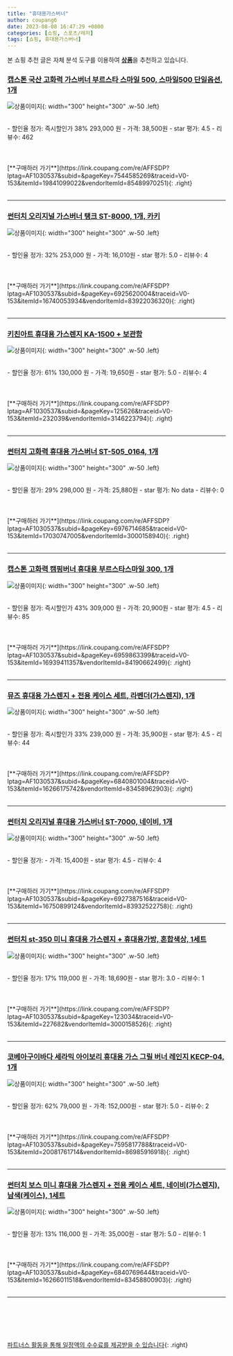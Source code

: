```yaml
---
title: "휴대용가스버너"
author: coupang6
date: 2023-08-08 16:47:29 +0800
categories: [쇼핑, 스포츠/레저]
tags: [쇼핑, 휴대용가스버너]
---
```


본 쇼핑 추천 글은 자체 분석 도구를 이용하여 [**상품**](https://link.coupang.com/a/bao1ui)을 추천하고 있습니다.

### [캡스톤 국산 고화력 가스버너 부르스타 스마일 500, 스마일500 단일옵션, 1개](https://link.coupang.com/re/AFFSDP?lptag=AF1030537&subid=&pageKey=7544585269&traceid=V0-153&itemId=19841099022&vendorItemId=85489970251)

![상품이미지](https://thumbnail8.coupangcdn.com/thumbnails/remote/230x230ex/image/vendor_inventory/8db7/9a84d079b24a013d9580ec1eed0eb259aea0a39fc32180928391ec7e4f1b.jpg){: width="300" height="300" .w-50 .left}


<br>
- 할인율 정가: 즉시할인가 38%  293,000   원
- 가격: 38,500원
- star 평가: 4.5
- 리뷰수: 462
<br>
<br>
<br>
<br>
[**구매하러 가기**](https://link.coupang.com/re/AFFSDP?lptag=AF1030537&subid=&pageKey=7544585269&traceid=V0-153&itemId=19841099022&vendorItemId=85489970251){: .right}
<br>
<br>

---

### [썬터치 오리지널 가스버너 탱크 ST-8000, 1개, 카키](https://link.coupang.com/re/AFFSDP?lptag=AF1030537&subid=&pageKey=6925620004&traceid=V0-153&itemId=16740053934&vendorItemId=83922036320)

![상품이미지](https://thumbnail10.coupangcdn.com/thumbnails/remote/230x230ex/image/retail/images/2022/11/16/17/3/fa90a40f-a909-4de0-829f-1a50375b3adc.jpg){: width="300" height="300" .w-50 .left}


<br>
- 할인율 정가: 32%  253,000   원
- 가격: 16,010원
- star 평가: 5.0
- 리뷰수: 4
<br>
<br>
<br>
<br>
[**구매하러 가기**](https://link.coupang.com/re/AFFSDP?lptag=AF1030537&subid=&pageKey=6925620004&traceid=V0-153&itemId=16740053934&vendorItemId=83922036320){: .right}
<br>
<br>

---

### [키친아트 휴대용 가스렌지 KA-1500 + 보관함](https://link.coupang.com/re/AFFSDP?lptag=AF1030537&subid=&pageKey=125626&traceid=V0-153&itemId=232039&vendorItemId=3146223794)

![상품이미지](https://thumbnail9.coupangcdn.com/thumbnails/remote/230x230ex/image/retail/images/2976058042997526-661efd5c-b987-4157-9bd3-1b0748cd52e3.jpg){: width="300" height="300" .w-50 .left}


<br>
- 할인율 정가: 61%  130,000   원
- 가격: 19,650원
- star 평가: 5.0
- 리뷰수: 4
<br>
<br>
<br>
<br>
[**구매하러 가기**](https://link.coupang.com/re/AFFSDP?lptag=AF1030537&subid=&pageKey=125626&traceid=V0-153&itemId=232039&vendorItemId=3146223794){: .right}
<br>
<br>

---

### [썬터치 고화력 휴대용 가스버너 ST-505_0164, 1개](https://link.coupang.com/re/AFFSDP?lptag=AF1030537&subid=&pageKey=6976714685&traceid=V0-153&itemId=17030747005&vendorItemId=3000158940)

![상품이미지](https://thumbnail10.coupangcdn.com/thumbnails/remote/230x230ex/image/retail/images/5045610783048240-fb404615-c357-4838-8b0a-e1773babe7bb.jpg){: width="300" height="300" .w-50 .left}


<br>
- 할인율 정가: 29%  298,000   원
- 가격: 25,880원
- star 평가: No data
- 리뷰수: 0
<br>
<br>
<br>
<br>
[**구매하러 가기**](https://link.coupang.com/re/AFFSDP?lptag=AF1030537&subid=&pageKey=6976714685&traceid=V0-153&itemId=17030747005&vendorItemId=3000158940){: .right}
<br>
<br>

---

### [캡스톤 고화력 캠핑버너 휴대용 부르스타스마일 300, 1개](https://link.coupang.com/re/AFFSDP?lptag=AF1030537&subid=&pageKey=6959863399&traceid=V0-153&itemId=16939411357&vendorItemId=84190662499)

![상품이미지](https://thumbnail6.coupangcdn.com/thumbnails/remote/230x230ex/image/vendor_inventory/7bfe/38e91348523ef4459aafb046d304ee1b2b9fd47b0e7405be9796cb419f5f.jpg){: width="300" height="300" .w-50 .left}


<br>
- 할인율 정가: 즉시할인가 43%  309,000   원
- 가격: 20,900원
- star 평가: 4.5
- 리뷰수: 85
<br>
<br>
<br>
<br>
[**구매하러 가기**](https://link.coupang.com/re/AFFSDP?lptag=AF1030537&subid=&pageKey=6959863399&traceid=V0-153&itemId=16939411357&vendorItemId=84190662499){: .right}
<br>
<br>

---

### [뮤즈 휴대용 가스렌지 + 전용 케이스 세트, 라벤더(가스렌지), 1개](https://link.coupang.com/re/AFFSDP?lptag=AF1030537&subid=&pageKey=6840801004&traceid=V0-153&itemId=16266175742&vendorItemId=83458962903)

![상품이미지](https://thumbnail8.coupangcdn.com/thumbnails/remote/230x230ex/image/retail/images/2022/10/13/17/6/a33060ba-b02d-410e-8e6e-1743318f15d7.jpg){: width="300" height="300" .w-50 .left}


<br>
- 할인율 정가: 즉시할인가 33%  239,000   원
- 가격: 35,900원
- star 평가: 4.5
- 리뷰수: 44
<br>
<br>
<br>
<br>
[**구매하러 가기**](https://link.coupang.com/re/AFFSDP?lptag=AF1030537&subid=&pageKey=6840801004&traceid=V0-153&itemId=16266175742&vendorItemId=83458962903){: .right}
<br>
<br>

---

### [썬터치 오리지널 휴대용 가스버너 ST-7000, 네이비, 1개](https://link.coupang.com/re/AFFSDP?lptag=AF1030537&subid=&pageKey=6927387516&traceid=V0-153&itemId=16750899124&vendorItemId=83932522758)

![상품이미지](https://thumbnail10.coupangcdn.com/thumbnails/remote/230x230ex/image/retail/images/2022/11/17/10/5/5dbe2915-577c-40f8-9837-f4d9daa692a4.jpg){: width="300" height="300" .w-50 .left}


<br>
- 할인율 정가: 
- 가격: 15,400원
- star 평가: 4.5
- 리뷰수: 4
<br>
<br>
<br>
<br>
[**구매하러 가기**](https://link.coupang.com/re/AFFSDP?lptag=AF1030537&subid=&pageKey=6927387516&traceid=V0-153&itemId=16750899124&vendorItemId=83932522758){: .right}
<br>
<br>

---

### [썬터치 st-350 미니 휴대용 가스렌지 + 휴대용가방, 혼합색상, 1세트](https://link.coupang.com/re/AFFSDP?lptag=AF1030537&subid=&pageKey=123034&traceid=V0-153&itemId=227682&vendorItemId=3000158526)

![상품이미지](https://thumbnail8.coupangcdn.com/thumbnails/remote/230x230ex/image/retail/images/8403784974138723-10121e0b-ad5b-4d48-ab34-1e429cd79df5.jpg){: width="300" height="300" .w-50 .left}


<br>
- 할인율 정가: 17%  119,000   원
- 가격: 18,690원
- star 평가: 3.0
- 리뷰수: 1
<br>
<br>
<br>
<br>
[**구매하러 가기**](https://link.coupang.com/re/AFFSDP?lptag=AF1030537&subid=&pageKey=123034&traceid=V0-153&itemId=227682&vendorItemId=3000158526){: .right}
<br>
<br>

---

### [코베아구이바다 세라믹 아이보리 휴대용 가스 그릴 버너 레인지 KECP-04, 1개](https://link.coupang.com/re/AFFSDP?lptag=AF1030537&subid=&pageKey=7595817788&traceid=V0-153&itemId=20081761714&vendorItemId=86985916918)

![상품이미지](https://thumbnail6.coupangcdn.com/thumbnails/remote/230x230ex/image/vendor_inventory/c989/6ea98228a0c686498300f20c760fbc517b3cce12bcf10acc1186974ec5a0.jpg){: width="300" height="300" .w-50 .left}


<br>
- 할인율 정가: 62%  79,000   원
- 가격: 152,000원
- star 평가: 5.0
- 리뷰수: 2
<br>
<br>
<br>
<br>
[**구매하러 가기**](https://link.coupang.com/re/AFFSDP?lptag=AF1030537&subid=&pageKey=7595817788&traceid=V0-153&itemId=20081761714&vendorItemId=86985916918){: .right}
<br>
<br>

---

### [썬터치 보스 미니 휴대용 가스렌지 + 전용 케이스 세트, 네이비(가스렌지), 남색(케이스), 1세트](https://link.coupang.com/re/AFFSDP?lptag=AF1030537&subid=&pageKey=6840769644&traceid=V0-153&itemId=16266011518&vendorItemId=83458800903)

![상품이미지](https://thumbnail9.coupangcdn.com/thumbnails/remote/230x230ex/image/retail/images/4363213241388699-8bccd92c-ca03-41a2-9df3-e353192ced95.jpg){: width="300" height="300" .w-50 .left}


<br>
- 할인율 정가: 13%  116,000   원
- 가격: 35,000원
- star 평가: 5.0
- 리뷰수: 1
<br>
<br>
<br>
<br>
[**구매하러 가기**](https://link.coupang.com/re/AFFSDP?lptag=AF1030537&subid=&pageKey=6840769644&traceid=V0-153&itemId=16266011518&vendorItemId=83458800903){: .right}
<br>
<br>

---
<br><br><br><br><br> [파트너스 활동을 통해 일정액의 수수료를 제공받을 수 있습니다](https://link.coupang.com/a/bao1ui){: .right}